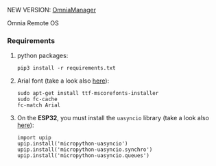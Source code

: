 NEW VERSION: [OmniaManager](https://github.com/omnia-network/OmniaManager)

Omnia Remote OS

  ### Requirements
 1. python packages:
     ```
     pip3 install -r requirements.txt
     ```

  2. Arial font (take a look also [here](https://askubuntu.com/a/651442/)):

      ```
     sudo apt-get install ttf-mscorefonts-installer
     sudo fc-cache
     fc-match Arial
     ```
  
  2. On the **ESP32**, you must install the `uasyncio` library (take a look also [here](https://github.com/peterhinch/micropython-async/blob/master/TUTORIAL.md#hardware-with-internet-connectivity)):

      ```
      import upip
      upip.install('micropython-uasyncio')
      upip.install('micropython-uasyncio.synchro')
      upip.install('micropython-uasyncio.queues')
     ```
